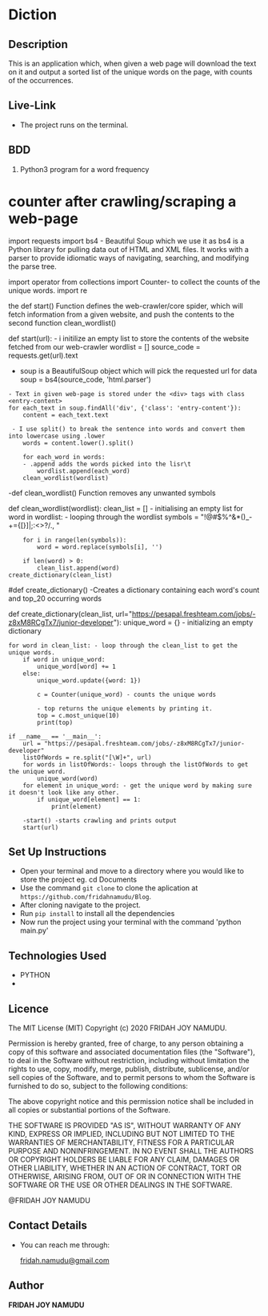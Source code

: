 # Diction

## Description

This is  an application which, when given a web page will download the text on it and output a sorted list of the unique words on the page, with counts of the occurrences.



## Live-Link
 -  The project runs on the terminal.
 
## BDD


1.  Python3 program for a word frequency
# counter after crawling/scraping a web-page
import requests
import bs4 - Beautiful Soup which we use it as bs4 is a Python library for pulling data out of HTML and XML files. 
It works with a parser to provide idiomatic ways of navigating, searching, and modifying the parse tree. 

import operator
from collections import Counter- to collect the counts of the unique words.
import re

the def start() Function defines the web-crawler/core spider, which will fetch information from a given website, and push the contents to
the second function clean_wordlist()


def start(url):
    - i initilize an  empty list to store the contents of the website fetched from our web-crawler
    wordlist = []
    source_code = requests.get(url).text

   - soup is a BeautifulSoup object which will pick the requested url for data
    soup = bs4(source_code, 'html.parser')

    - Text in given web-page is stored under the <div> tags with class <entry-content>
    for each_text in soup.findAll('div', {'class': 'entry-content'}):
        content = each_text.text

     - I use split() to break the sentence into words and convert them into lowercase using .lower
        words = content.lower().split()

        for each_word in words:
        - .append adds the words picked into the lisr\t
            wordlist.append(each_word)
        clean_wordlist(wordlist)


-def clean_wordlist() Function removes any unwanted symbols


def clean_wordlist(wordlist):
    clean_list = [] - initialising an empty list
    for word in wordlist: - looping through the wordlist
        symbols = "!@#$%^&*()_-+={[}]|\;:\<>?/., "

        for i in range(len(symbols)):
            word = word.replace(symbols[i], '')

        if len(word) > 0:
            clean_list.append(word)
    create_dictionary(clean_list)


#def create_dictionary() -Creates a dictionary containing each word's count and top_20 occurring words


def create_dictionary(clean_list, url="https://pesapal.freshteam.com/jobs/-z8xM8RCgTx7/junior-developer"):
    unique_word = {} - initializing an empty dictionary 

    for word in clean_list: - loop through the clean_list to get the unique words.
        if word in unique_word:
            unique_word[word] += 1
        else:
            unique_word.update({word: 1})

            c = Counter(unique_word) - counts the unique words

            - top returns the unique elements by printing it.
            top = c.most_unique(10)
            print(top)

    if __name__ == '__main__':
        url = "https://pesapal.freshteam.com/jobs/-z8xM8RCgTx7/junior-developer"
        listOfWords = re.split("[\W]+", url)
        for words in listOfWords:- loops through the listOfWords to get the unique word.
            unique_word(word)
        for element in unique_word: - get the unique word by making sure it doesn't look like any other.
            if unique_word[element] == 1:
                print(element)

        -start() -starts crawling and prints output
        start(url)
        


## Set Up Instructions

- Open your terminal and move to a directory where you would like to store the project eg. cd Documents
- Use the command `git clone` to clone the aplication at `https://github.com/fridahnamudu/Blog`.
- After cloning navigate to the project.
- Run `pip install` to install all the dependencies
- Now run the project using your terminal with the command 'python main.py'

## Technologies Used

- PYTHON
- 

## Licence

The MIT License (MIT)
Copyright (c) 2020 FRIDAH JOY NAMUDU.

Permission is hereby granted, free of charge, to any person obtaining a copy of this software and associated documentation files (the "Software"), to deal in the Software without restriction, including without limitation the rights to use, copy, modify, merge, publish, distribute, sublicense, and/or sell copies of the Software, and to permit persons to whom the Software is furnished to do so, subject to the following conditions:

The above copyright notice and this permission notice shall be included in all copies or substantial portions of the Software.

THE SOFTWARE IS PROVIDED "AS IS", WITHOUT WARRANTY OF ANY KIND, EXPRESS OR IMPLIED, INCLUDING BUT NOT LIMITED TO THE WARRANTIES OF MERCHANTABILITY, FITNESS FOR A PARTICULAR PURPOSE AND NONINFRINGEMENT. IN NO EVENT SHALL THE AUTHORS OR COPYRIGHT HOLDERS BE LIABLE FOR ANY CLAIM, DAMAGES OR OTHER LIABILITY, WHETHER IN AN ACTION OF CONTRACT, TORT OR OTHERWISE, ARISING FROM, OUT OF OR IN CONNECTION WITH THE SOFTWARE OR THE USE OR OTHER DEALINGS IN THE SOFTWARE.

@FRIDAH JOY NAMUDU

## Contact Details

- You can reach me through:

  fridah.namudu@gmail.com

## Author

**FRIDAH JOY NAMUDU**
